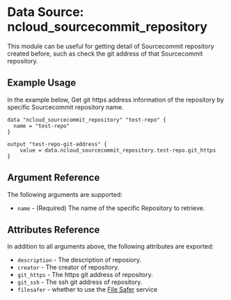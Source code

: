 # Data Source: ncloud_sourcecommit_repository

This module can be useful for getting detail of Sourcecommit repository created before, such as check the git address of that Sourcecommit repository.

## Example Usage

In the example below, Get git https address information of the repository by specific Sourcecommit repository name.

```hcl
data "ncloud_sourcecommit_repository" "test-repo" {
  name = "test-repo"
}

output "test-repo-git-address" {
    value = data.ncloud_sourcecommit_repository.test-repo.git_https
}
```

## Argument Reference

The following arguments are supported:

* `name` - (Required) The name of the specific Repository to retrieve.
  
## Attributes Reference

In addition to all arguments above, the following attributes are exported:

* `description` - The description of reposiory.
* `creator` - The creator of repository.
* `git_https` - The https git address of repository.
* `git_ssh` - The ssh git address of repository.
* `filesafer` - whether to use the [File Safer](https://www.ncloud.com/product/security/fileSafer) service